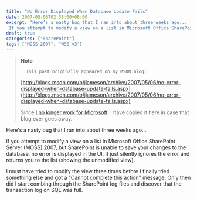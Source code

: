 ```yaml
---
title: "No Error Displayed When Database Update Fails"
date: 2007-05-06T02:38:00+08:00
excerpt: "Here’s a nasty bug that I ran into about three weeks ago... 
 If you attempt to modify a view on a list in Microsoft Office SharePoint Server (MOSS) 2007, but SharePoint is unable to save your changes to the database, no error is displayed in the UI..."
draft: true
categories: ["SharePoint"]
tags: ["MOSS 2007", "WSS v3"]
---
```


> **Note**
> 
> 
> 		This post originally appeared on my MSDN blog:
> 
> 
> 
> [http://blogs.msdn.com/b/jjameson/archive/2007/05/06/no-error-displayed-when-database-update-fails.aspx](http://blogs.msdn.com/b/jjameson/archive/2007/05/06/no-error-displayed-when-database-update-fails.aspx)
> 
> 
> Since
> 		[I no longer work for Microsoft](/blog/jjameson/2011/09/02/last-day-with-microsoft), I have copied it here in case that 
> 		blog ever goes away.


Here's a nasty bug that I ran into about three weeks ago...

If you attempt to modify a view on a list in Microsoft Office SharePoint Server (MOSS) 2007, but SharePoint is unable to save your changes to the database, no error is displayed in the UI. It just silently ignores the error and returns you to the list (showing the unmodified view).

I must have tried to modify the view three times before I finally tried something else and got a "Cannot complete this action" message. Only then did I start combing through the SharePoint log files and discover that the transaction log on SQL was full.

